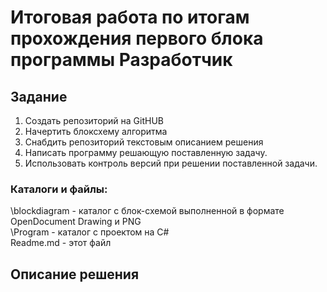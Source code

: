 # Итоговая работа по итогам прохождения первого блока программы Разработчик

## Задание

1. Создать репозиторий на GitHUB
2. Начертить блоксхему алгоритма 
3. Снабдить репозиторий текстовым описанием решения
4. Написать программу решающую поставленную задачу.
5. Использовать контроль версий при решении поставленной задачи.


### Каталоги и файлы:

\\blockdiagram - каталог с блок-схемой выполненной в формате  OpenDocument Drawing и PNG  
\\Program - каталог с проектом на С#  
Readme.md - этот файл  

## Описание решения

